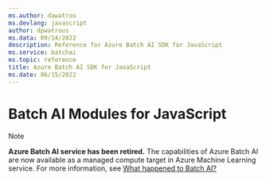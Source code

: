 ```yaml
---
ms.author: dawatrou
ms.devlang: javascript
author: dpwatrous
ms.data: 09/14/2022
description: Reference for Azure Batch AI SDK for JavaScript
ms.service: batchai
ms.topic: reference
title: Azure Batch AI SDK for JavaScript
ms.date: 06/15/2022
---
```

# Batch AI Modules for JavaScript

>[!NOTE]
>**Azure Batch AI service has been retired.** The capabilities of Azure Batch AI are now available as a managed compute target in Azure Machine Learning service. For more information, see [What happened to Batch AI?](https://aka.ms/batchai-retirement)